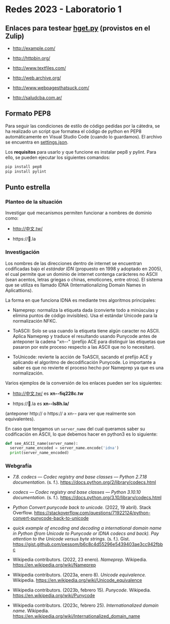 # Redes 2023 - Laboratorio 1

## Enlaces para testear [hget.py](hget.py) (provistos en el Zulip)

 - http://example.com/

 - http://httpbin.org/

 - http://www.textfiles.com/

 - http://web.archive.org/

 - http://www.webpagesthatsuck.com/

 - http://saludcba.com.ar/

## Formato PEP8

Para seguir las condiciones de estilo de código pedidas por la cátedra, se ha realizado un script que formatea el código de python en PEP8 automáticamente en Visual Studio Code (cuando lo guardamos).
El archivo se encuentra en [settings.json](.vscode/settings.json).

Los **requisitos** para usarlo y que funcione es instalar pep8 y pylint. Para ello, se pueden ejecutar los siguientes comandos:
```sh
pip install pep8
pip install pylint
```

## Punto estrella

### Planteo de la situación

Investigar qué mecanismos permiten funcionar a nombres de dominio como:

 - http://中文.tw/

 - https://💩.la

### Investigación

Los nombres de las direcciones dentro de internet se encuentran codificadas bajo el _estándar IDN_ (propuesto en 1998 y adoptado en 2005), el cual permite que un dominio de internet contenga carácteres no ASCII (sean acentos, letras griegas o chinas, emoticones, entre otros). El sistema que se utiliza es llamado IDNA (Internationalizing Domain Names in Aplicattions).

La forma en que funciona IDNA es mediante tres algoritmos principales:

 - Nameprep: normaliza la etiqueta dada (convierte todo a minúsculas y elimina puntos de código invisibles). Usa el estándar Unicode para la normalización NFKC.

 - ToASCII: Solo se usa cuando la etiqueta tiene algún caracter no ASCII. Aplica Nameprep y traduce el resultando usando Punycode antes de anteponer la cadena "xn--" (prefijo ACE para distinguir las etiquetas que pasaron por este proceso respecto a las ASCII que no lo necesitan).

 - ToUnicode: revierte la acción de ToASCII, sacando el prefijo ACE y aplicando el algoritmo de decodificación Punycode. Lo importante a saber es que no revierte el proceso hecho por Nameprep ya que es una normalización.

Varios ejemplos de la conversión de los enlaces pueden ser los siguientes:

 - http://中文.tw/ es **xn--fiq228c.tw**

 - https://💩.la es **xn--ls8h.la/**

(anteponer http:// o https:// a xn-- para ver que realmente son equivalentes).

En caso que tengamos un `server_name` del cual queramos saber su codificación en ASCII, lo que debemos hacer en python3 es lo siguiente:

```py
def see_ASCII_name(server_name):
  server_name_encoded = server_name.encode('idna')
  print(server_name_encoded)
```

### Webgrafía

 - _7.8. codecs — Codec registry and base classes — Python 2.7.18 documentation_. (s. f.). https://docs.python.org/2/library/codecs.html

 - _codecs — Codec registry and base classes — Python 3.10.10 documentation._ (s. f.). https://docs.python.org/3.10/library/codecs.html

 - _Python Convert punycode back to unicode._ (2022, 19 abril). Stack Overflow. https://stackoverflow.com/questions/71922124/python-convert-punycode-back-to-unicode

 - _quick example of encoding and decoding a international domain name in Python (from Unicode to Punycode or IDNA codecs and back). Pay attention to the Unicode versus byte strings._ (s. f.). Gist. https://gist.github.com/pessom/b6c8c4d55296e5439403ae3cc942fbbc

 - Wikipedia contributors. (2022, 23 enero). _Nameprep_. Wikipedia. https://en.wikipedia.org/wiki/Nameprep

 - Wikipedia contributors. (2023a, enero 8). _Unicode equivalence._ Wikipedia. https://en.wikipedia.org/wiki/Unicode_equivalence

 - Wikipedia contributors. (2023b, febrero 15). _Punycode_. Wikipedia. https://en.wikipedia.org/wiki/Punycode
 
 - Wikipedia contributors. (2023c, febrero 25). _Internationalized domain name_. Wikipedia. https://en.wikipedia.org/wiki/Internationalized_domain_name